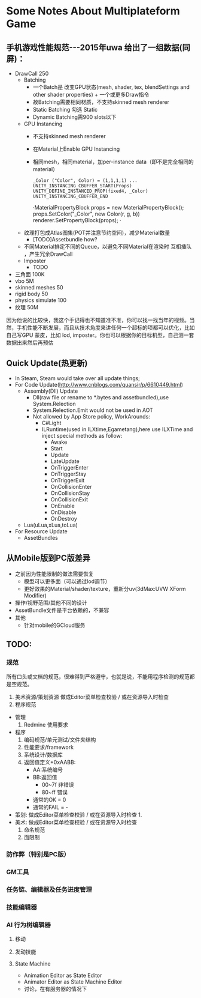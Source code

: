 # Some Notes About Multiplateform Game

## 手机游戏性能规范---2015年uwa 给出了一组数据(同屏)：

- DrawCall 250
    - Batching
        - 一个Batch是 改变GPU状态(mesh, shader, tex, blendSettings and other shader properties) + 一个或更多Draw指令
        - 故Batching需要相同材质，不支持skinned mesh renderer
        - Static Batching 勾选 Static
        - Dynamic Batching需900 slots以下
    - GPU Instancing
        - 不支持skinned mesh renderer
        - 在Material上Enable GPU Instancing
        - 相同mesh，相同material，加per-instance data（即不是完全相同的material）
            
            `_Color ("Color", Color) = (1,1,1,1)
            ...
            UNITY_INSTANCING_CBUFFER_START(Props)
                UNITY_DEFINE_INSTANCED_PROP(fixed4, _Color)
            UNITY_INSTANCING_CBUFFER_END`
            
            ·MaterialPropertyBlock props = new MaterialPropertyBlock();
            props.SetColor("_Color", new Color(r, g, b))
            renderer.SetPropertyBlock(props);
            ·
    - 纹理打包成Atlas图集(POT并注意节约空间)，减少Material数量
        - [TODO]Assetbundle how?
    - 不同Material排定不同的Queue，以避免不同Material在渲染时 互相插队 ，产生冗余DrawCall
    - Imposter
        - TODO
- 三角面 100K 
- vbo 5M
- skinned meshes  50
- rigid body 50 
- physics simulate 100 
- 纹理 50M 

因为他说的比较快，我这个手记得也不知道准不准，你可以找一找当年的视频。当然，手机性能不断发展，而且从技术角度来讲任何一个超标的项都可以优化，比如自己写GPU 蒙皮，比如 lod, imposter。你也可以根据你的目标机型，自己测一套数据出来然后再预估

## Quick Update(热更新)
- In Steam, Steam would take over all update things;
- For Code Update(http://www.cnblogs.com/quansir/p/6610449.html)
    - Assembly(Dll) Update
        - Dll(raw file or rename to *.bytes and assetbundled),use System.Relection
        - System.Relection.Emit would not be used in AOT
        - Not allowed by App Store policy, WorkArounds:
            - C#Light
            - ILRuntime(used in ILXtime,Egametang),here use ILXTime and inject special methods as follow:
                - Awake
                - Start
                - Update
                - LateUpdate
                - OnTriggerEnter
                - OnTriggerStay
                - OnTriggerExit
                - OnCollisionEnter
                - OnCollisionStay
                - OnCollisionExit
                - OnEnable
                - OnDisable
                - OnDestroy
    - Lua(uLua,xLua,toLua)
- For Resource Update
    - AssetBundles


## 从Mobile版到PC版差异
- 之前因为性能限制的做法需要恢复
    - 模型可以更多面（可以通过lod调节）
    - 更好效果的Material/shader/texture，重新分uv(3dMax:UVW XForm Modifier)
- 操作/视野范围/其他不同的设计
- AssetBundle文件是平台依赖的，不兼容
- 其他
    - 针对mobile的GCloud服务

## TODO:
### 规范
所有口头或文档的规范，很难得到严格遵守，也就是说，不能用程序检测的规范都是空规范。
1. 美术资源/策划资源 做成Editor菜单检查校验 / 或在资源导入时检查
2. 程序规范
    
+ 管理
    1. Redmine 使用要求
+ 程序
    1. 编码规范/单元测试/文件夹结构
    2. 性能要求/framework
    3. 系统设计/数据库
    4. 返回值定义+0xAABB:
        + AA:系统编号
        + BB:返回值
            - 00~7f 非错误
            - 80~ff 错误
        + 通常的OK = 0
        + 通常的FAIL = -
+ 策划: 做成Editor菜单检查校验 / 或在资源导入时检查
    1. 
+ 美术: 做成Editor菜单检查校验 / 或在资源导入时检查
    1. 命名规范
    2. 面限制
### 防作弊（特别是PC版）
### GM工具
### 任务链、编辑器及任务进度管理
### 技能编辑器
### AI 行为树编辑器
1. 移动
2. 发动技能

2. State Machine 
    + Animation Editor as State Editor 
    + Animator Editor as State Machine Editor
    + 讨论，在有服务器的情况下



